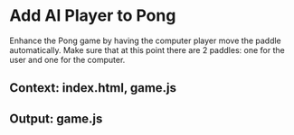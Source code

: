 # Add AI Player to Pong

Enhance the Pong game by having the computer player move the paddle automatically.
Make sure that at this point there are 2 paddles: one for the user and one for the computer.

## Context: index.html, game.js
## Output: game.js
